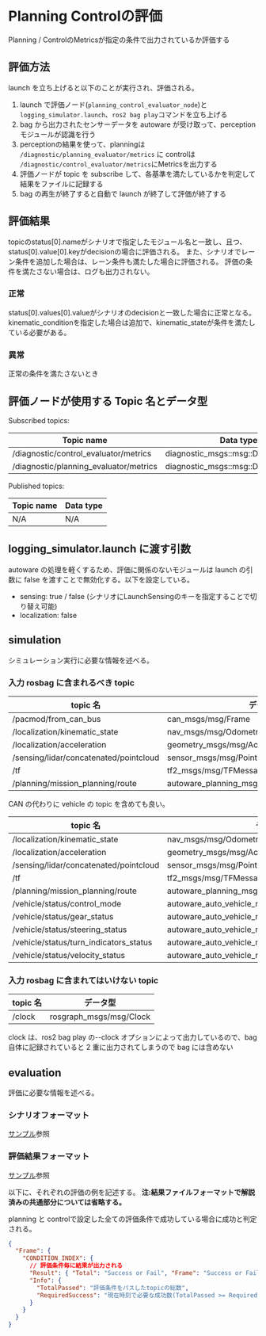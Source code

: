 # Planning Controlの評価

Planning / ControlのMetricsが指定の条件で出力されているか評価する

## 評価方法

launch を立ち上げると以下のことが実行され、評価される。

1. launch で評価ノード(`planning_control_evaluator_node`)と `logging_simulator.launch`、`ros2 bag play`コマンドを立ち上げる
2. bag から出力されたセンサーデータを autoware が受け取って、perception モジュールが認識を行う
3. perceptionの結果を使って、planningは `/diagnostic/planning_evaluator/metrics` に controlは `/diagnostic/control_evaluator/metrics`にMetricsを出力する
4. 評価ノードが topic を subscribe して、各基準を満たしているかを判定して結果をファイルに記録する
5. bag の再生が終了すると自動で launch が終了して評価が終了する

## 評価結果

topicのstatus[0].nameがシナリオで指定したモジュール名と一致し、且つ、status[0].value[0].keyがdecisionの場合に評価される。
また、シナリオでレーン条件を追加した場合は、レーン条件も満たした場合に評価される。
評価の条件を満たさない場合は、ログも出力されない。

### 正常

status[0].values[0].valueがシナリオのdecisionと一致した場合に正常となる。
kinematic_conditionを指定した場合は追加で、kinematic_stateが条件を満たしている必要がある。

### 異常

正常の条件を満たさないとき

## 評価ノードが使用する Topic 名とデータ型

Subscribed topics:

| Topic name                             | Data type                             |
| -------------------------------------- | ------------------------------------- |
| /diagnostic/control_evaluator/metrics  | diagnostic_msgs::msg::DiagnosticArray |
| /diagnostic/planning_evaluator/metrics | diagnostic_msgs::msg::DiagnosticArray |

Published topics:

| Topic name | Data type |
| ---------- | --------- |
| N/A        | N/A       |

## logging_simulator.launch に渡す引数

autoware の処理を軽くするため、評価に関係のないモジュールは launch の引数に false を渡すことで無効化する。以下を設定している。

- sensing: true / false (シナリオにLaunchSensingのキーを指定することで切り替え可能)
- localization: false

## simulation

シミュレーション実行に必要な情報を述べる。

### 入力 rosbag に含まれるべき topic

| topic 名                               | データ型                                     |
| -------------------------------------- | -------------------------------------------- |
| /pacmod/from_can_bus                   | can_msgs/msg/Frame                           |
| /localization/kinematic_state          | nav_msgs/msg/Odometry                        |
| /localization/acceleration             | geometry_msgs/msg/AccelWithCovarianceStamped |
| /sensing/lidar/concatenated/pointcloud | sensor_msgs/msg/PointCloud2                  |
| /tf                                    | tf2_msgs/msg/TFMessage                       |
| /planning/mission_planning/route       | autoware_planning_msgs/msg/LaneletRoute      |

CAN の代わりに vehicle の topic を含めても良い。

| topic 名                               | データ型                                            |
| -------------------------------------- | --------------------------------------------------- |
| /localization/kinematic_state          | nav_msgs/msg/Odometry                               |
| /localization/acceleration             | geometry_msgs/msg/AccelWithCovarianceStamped        |
| /sensing/lidar/concatenated/pointcloud | sensor_msgs/msg/PointCloud2                         |
| /tf                                    | tf2_msgs/msg/TFMessage                              |
| /planning/mission_planning/route       | autoware_planning_msgs/msg/LaneletRoute             |
| /vehicle/status/control_mode           | autoware_auto_vehicle_msgs/msg/ControlModeReport    |
| /vehicle/status/gear_status            | autoware_auto_vehicle_msgs/msg/GearReport           |
| /vehicle/status/steering_status        | autoware_auto_vehicle_msgs/SteeringReport           |
| /vehicle/status/turn_indicators_status | autoware_auto_vehicle_msgs/msg/TurnIndicatorsReport |
| /vehicle/status/velocity_status        | autoware_auto_vehicle_msgs/msg/VelocityReport       |

### 入力 rosbag に含まれてはいけない topic

| topic 名 | データ型                |
| -------- | ----------------------- |
| /clock   | rosgraph_msgs/msg/Clock |

clock は、ros2 bag play の--clock オプションによって出力しているので、bag 自体に記録されていると 2 重に出力されてしまうので bag には含めない

## evaluation

評価に必要な情報を述べる。

### シナリオフォーマット

[サンプル](https://github.com/tier4/driving_log_replayer/blob/main/sample/planning_control/scenario.ja.yaml)参照

### 評価結果フォーマット

[サンプル](https://github.com/tier4/driving_log_replayer/blob/main/sample/planning_control/result.json)参照

以下に、それぞれの評価の例を記述する。
**注:結果ファイルフォーマットで解説済みの共通部分については省略する。**

planning と controlで設定した全ての評価条件で成功している場合に成功と判定される。

```json
{
  "Frame": {
    "CONDITION_INDEX": {
      // 評価条件毎に結果が出力される
      "Result": { "Total": "Success or Fail", "Frame": "Success or Fail" },
      "Info": {
        "TotalPassed": "評価条件をパスしたtopicの総数",
        "RequiredSuccess": "現在時刻で必要な成功数(TotalPassed >= RequiredSuccessでTotalが成功になる)"
      }
    }
  }
}
```
